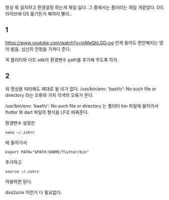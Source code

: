 항상 뭐 설치하고 환경설정 하는게 제일 싫다.
그 중에서는 플러터는 제일 개같았다.
 D드라이브에 OS 옮기든가 해야지 빨리..

## 1
https://www.youtube.com/watch?v=mMeQhLGD-og
언제 들어도 편안해지는 영어 발음.
심신의 안정을 가져다 준다.

꼭 플러터와 다트 sdk의 환경변수 path를 추가해 주도록 하자.

## 2
위 영상을 따라해도 제대로 될 리가 없다. 
/usr/bin/env: ‘bash\r’: No such file or directory
라는 오류와 가지 각색의 오류가 뜬다. 

/usr/bin/env: ‘bash\r’: No such file or directory
는 플러터 bin 파일에 들어가서 flutter 와 dart 파일의 형식을 LF로 바꿔준다. 

환경변수 설정은 
```
nano ~/.zshrc
```
에 들어가서
```
export PATH="$PATH:$HOME/flutter/bin"
```
추가하고
```
source ~/.zshrc
```
적용하면 된다.

dos2unix 이런거 다 필요없다.
